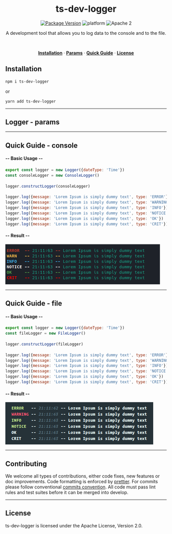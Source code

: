 <div align="center">
<h1>ts-dev-logger</h1>

[![Package Version][package-image]][package-url]
<img src="https://img.shields.io/badge/platform-node-lightgrey.svg?style=flat" alt="platform">
<img src="https://img.shields.io/badge/license-Apache2-blue.svg?style=flat" alt="Apache 2">

[package-image]: https://badge.fury.io/js/typescript-template.svg
[package-url]: https://www.npmjs.com/package/ts-dev-logger

<p>A development tool that allows you to log data to the console and to the file.</p>
</br>
<p>
    <a href="#installation"><strong>Installation</strong></a> ·
    <a href="#logger---params"><strong>Params</strong></a> ·
    <a href="#quick-guide---console"><strong>Quick Guide</strong></a> ·
    <a href="#license"><strong>License</strong></a>
 </p>
</div>

## Installation
```bash
npm i ts-dev-logger
```
or

```bash
yarn add ts-dev-logger
```
---

## Logger - params

---

## Quick Guide - console

#### -- Basic Usage --
```js
export const logger = new Logger({dateType: 'Time'})
const consoleLogger = new ConsoleLogger()

logger.constructLogger(consoleLogger)

logger.log({message: 'Lorem Ipsum is simply dummy text', type: 'ERROR'})
logger.log({message: 'Lorem Ipsum is simply dummy text', type: 'WARNING'})
logger.log({message: 'Lorem Ipsum is simply dummy text', type: 'INFO'})
logger.log({message: 'Lorem Ipsum is simply dummy text', type: 'NOTICE'})
logger.log({message: 'Lorem Ipsum is simply dummy text', type: 'OK'})
logger.log({message: 'Lorem Ipsum is simply dummy text', type: 'CRIT'})
```
#### -- Result --
![Alt text](./images/log_console.png)

---

## Quick Guide - file

#### -- Basic Usage --
```js
export const logger = new Logger({dateType: 'Time'})
const fileLogger = new FileLogger()

logger.constructLogger(fileLogger)

logger.log({message: 'Lorem Ipsum is simply dummy text', type: 'ERROR'})
logger.log({message: 'Lorem Ipsum is simply dummy text', type: 'WARNING'})
logger.log({message: 'Lorem Ipsum is simply dummy text', type: 'INFO'})
logger.log({message: 'Lorem Ipsum is simply dummy text', type: 'NOTICE'})
logger.log({message: 'Lorem Ipsum is simply dummy text', type: 'OK'})
logger.log({message: 'Lorem Ipsum is simply dummy text', type: 'CRIT'})
```
#### -- Result --
![Alt text](./images/log_file.png)

---

## Contributing

We welcome all types of contributions, either code fixes, new features or doc improvements.
Code formatting is enforced by [prettier](https://prettier.io/).
For commits please follow conventional [commits convention](https://www.conventionalcommits.org/en/v1.0.0-beta.2/).
All code must pass lint rules and test suites before it can be merged into develop.

---

## License

ts-dev-logger is licensed under the Apache License, Version 2.0.
